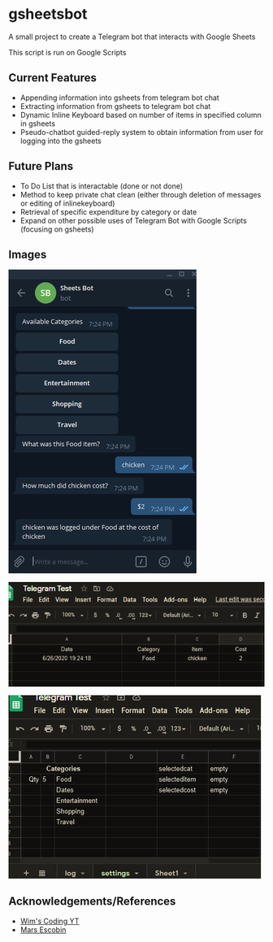 # gsheetsbot
A small project to create a Telegram bot that interacts with Google Sheets

This script is run on Google Scripts

## Current Features
* Appending information into gsheets from telegram bot chat
* Extracting information from gsheets to telegram bot chat
* Dynamic Inline Keyboard based on number of items in specified column in gsheets
* Pseudo-chatbot guided-reply system to obtain information from user for logging into the gsheets 

## Future Plans
* To Do List that is interactable (done or not done)
* Method to keep private chat clean (either through deletion of messages or editing of inlinekeyboard)
* Retrieval of specific expenditure by category or date
* Expand on other possible uses of Telegram Bot with Google Scripts (focusing on gsheets)

## Images
![Telegram Bot](/images/sheetsbot2.PNG) 

![gsheets](/images/gsheetssheets2.PNG) 

![gsheets](/images/gsheetssheets3.PNG) 

## Acknowledgements/References
* [Wim's Coding YT](https://www.youtube.com/watch?v=24EyItKfm50&t=2s&ab_channel=Wim%27sCodingSecrets)
* [Mars Escobin](https://medium.com/@chutzpah/telegram-inline-keyboards-using-google-app-script-f0a0550fde26)
